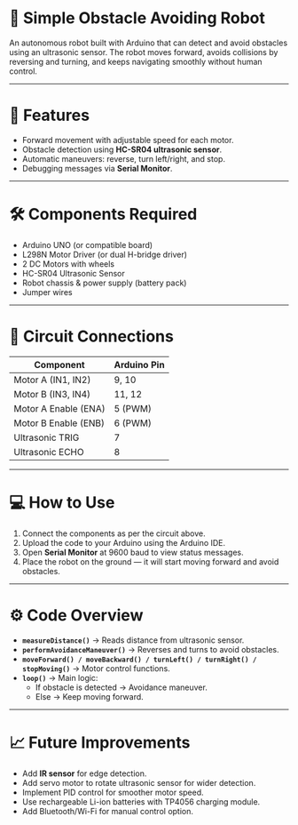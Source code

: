 # 🦾 Simple Obstacle Avoiding Robot  

An autonomous robot built with Arduino that can detect and avoid obstacles using an ultrasonic sensor. The robot moves forward, avoids collisions by reversing and turning, and keeps navigating smoothly without human control.  

---

# 🚀 Features  
- Forward movement with adjustable speed for each motor.  
- Obstacle detection using **HC-SR04 ultrasonic sensor**.  
- Automatic maneuvers: reverse, turn left/right, and stop.  
- Debugging messages via **Serial Monitor**.  

---

# 🛠️ Components Required  
- Arduino UNO (or compatible board)  
- L298N Motor Driver (or dual H-bridge driver)  
- 2 DC Motors with wheels  
- HC-SR04 Ultrasonic Sensor  
- Robot chassis & power supply (battery pack)  
- Jumper wires  

---

# 🔌 Circuit Connections  

| Component            | Arduino Pin |
|----------------------|-------------|
| Motor A (IN1, IN2)   | 9, 10       |
| Motor B (IN3, IN4)   | 11, 12      |
| Motor A Enable (ENA) | 5 (PWM)     |
| Motor B Enable (ENB) | 6 (PWM)     |
| Ultrasonic TRIG      | 7           |
| Ultrasonic ECHO      | 8           |

---

# 💻 How to Use  
1. Connect the components as per the circuit above.  
2. Upload the code to your Arduino using the Arduino IDE.  
3. Open **Serial Monitor** at 9600 baud to view status messages.  
4. Place the robot on the ground — it will start moving forward and avoid obstacles.  

---

# ⚙️ Code Overview  
- **`measureDistance()`** → Reads distance from ultrasonic sensor.  
- **`performAvoidanceManeuver()`** → Reverses and turns to avoid obstacles.  
- **`moveForward() / moveBackward() / turnLeft() / turnRight() / stopMoving()`** → Motor control functions.  
- **`loop()`** → Main logic:
  - If obstacle is detected → Avoidance maneuver.  
  - Else → Keep moving forward.  

---

# 📈 Future Improvements  
- Add **IR sensor** for edge detection.  
- Add servo motor to rotate ultrasonic sensor for wider detection.  
- Implement PID control for smoother motor speed.  
- Use rechargeable Li-ion batteries with TP4056 charging module.  
- Add Bluetooth/Wi-Fi for manual control option.  
